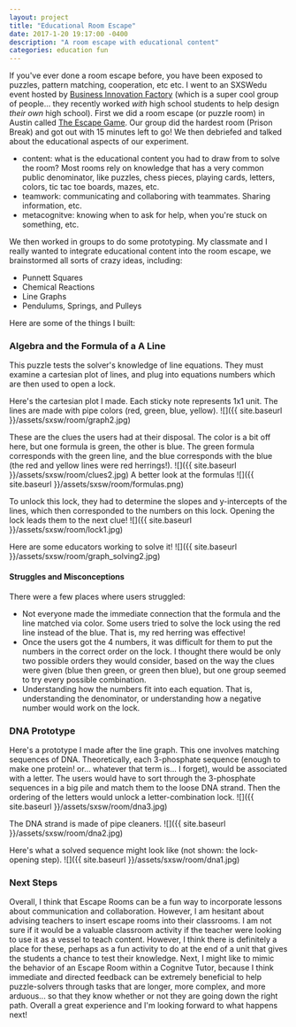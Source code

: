 ```yaml
---
layout: project
title: "Educational Room Escape"
date: 2017-1-20 19:17:00 -0400
description: "A room escape with educational content"
categories: education fun
---
```


If you've ever done a room escape before, you have been exposed to puzzles, pattern matching, cooperation, etc etc. I went to an SXSWedu event hosted by [Business Innovation Factory](http://www.businessinnovationfactory.com/) (which is a super cool group of people... they recently worked *with* high school students to help design *their own* high school). First  we did a room escape (or puzzle room) in Austin called [The Escape Game](http://theescapegameaustin.com/). Our group did the hardest room (Prison Break) and got out with 15 minutes left to go! We then debriefed and talked about the educational aspects of our experiment. 
- content: what is the educational content you had to draw from to solve the room? Most rooms rely on knowledge that has a very common public denominator, like puzzles, chess pieces, playing cards, letters, colors, tic tac toe boards, mazes, etc.
- teamwork: communicating and collaboring with teammates. Sharing information, etc.
- metacognitve: knowing when to ask for help, when you're stuck on something, etc.

We then worked in groups to do some prototyping. My classmate and I really wanted to integrate educational content into the room escape, we brainstormed all sorts of crazy ideas, including:
- Punnett Squares
- Chemical Reactions
- Line Graphs
- Pendulums, Springs, and Pulleys

Here are some of the things I built: 

### Algebra and the Formula of a A Line

This puzzle tests the solver's knowledge of line equations. They must examine a cartesian plot of lines, and plug into equations numbers which are then used to open a lock. 

Here's the cartesian plot I made. Each sticky note represents 1x1 unit. The lines are made with pipe colors (red, green, blue, yellow).
![]({{ site.baseurl }}/assets/sxsw/room/graph2.jpg)

These are the clues the users had at their disposal. The color is a bit off here, but one formula is green, the other is blue. The green formula corresponds with the green line, and the blue corresponds with the blue (the red and yellow lines were red herrings!).
![]({{ site.baseurl }}/assets/sxsw/room/clues2.jpg)
A better look at the formulas
![]({{ site.baseurl }}/assets/sxsw/room/formulas.png)


To unlock this lock, they had to determine the slopes and y-intercepts of the lines, which then corresponded to the numbers on this lock. Opening the lock leads them to the next clue!
![]({{ site.baseurl }}/assets/sxsw/room/lock1.jpg)

Here are some educators working to solve it! 
![]({{ site.baseurl }}/assets/sxsw/room/graph_solving2.jpg)

#### Struggles and Misconceptions
There were a few places where users struggled:
- Not everyone made the immediate connection that the formula and the line matched via color. Some users tried to solve the lock using the red line instead of the blue. That is, my red herring was effective! 
- Once the users got the 4 numbers, it was difficult for them to put the numbers in the correct order on the lock. I thought there would be only two possible orders they would consider, based on the way the clues were given (blue then green, or green then blue), but one group seemed to try every possible combination.
- Understanding how the numbers fit into each equation. That is, understanding the denominator, or understanding how a negative number would work on the lock.


### DNA Prototype
Here's a prototype I made after the line graph. This one involves matching sequences of DNA. Theoretically, each 3-phosphate sequence (enough to make one protein! or... whatever that term is... I forget), would be associated with a letter. The users would have to sort through the 3-phosphate sequences in a big pile and match them to the loose DNA strand. Then the ordering of the letters would unlock a letter-combination lock.
![]({{ site.baseurl }}/assets/sxsw/room/dna3.jpg)

The DNA strand is made of pipe cleaners. 
![]({{ site.baseurl }}/assets/sxsw/room/dna2.jpg)

Here's what a solved sequence might look like (not shown: the lock-opening step).
![]({{ site.baseurl }}/assets/sxsw/room/dna1.jpg)


### Next Steps
Overall, I think that Escape Rooms can be a fun way to incorporate lessons about communication and collaboration. However, I am hesitant about advising teachers to insert escape rooms into their classrooms. I am not sure if it would be a valuable classroom activity if the teacher were looking to use it as a vessel to teach content. However, I think there is definitely a place for these, perhaps as a fun activity to do at the end of a unit that gives the students a chance to test their knowledge. Next, I might like to mimic the behavior of an Escape Room within a Cognitve Tutor, because I think immediate and directed feedback can be extremely beneficial to help puzzle-solvers through tasks that are longer, more complex, and more arduous... so that they know whether or not they are going down the right path. Overall a great experience and I'm looking forward to what happens next!